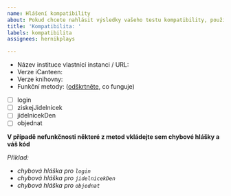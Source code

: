 ```yaml
---
name: Hlášení kompatibility
about: Pokud chcete nahlásit výsledky vašeho testu kompatibility, použijte tuto předlohu
title: 'Kompatibilita: '
labels: kompatibilita
assignees: hernikplays

---
```


- Název instituce vlastnící instanci / URL:
- Verze iCanteen:
- Verze knihovny:
- Funkční metody: ([odškrtněte](https://docs.github.com/en/get-started/writing-on-github/getting-started-with-writing-and-formatting-on-github/basic-writing-and-formatting-syntax#task-lists), co funguje)

- [ ] login
- [ ] ziskejJidelnicek
- [ ] jidelnicekDen
- [ ] objednat

**V případě nefunkčnosti některé z metod vkládejte sem chybové hlášky a váš kód**

*Příklad:*
- *chybová hláška pro `login`*
- *chybová hláška pro `jidelnicekDen`*
- *chybová hláška pro `objednat`*
